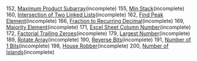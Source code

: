 152, [Maximum Product Subarray](152/README.md)(incomplete)
155, [Min Stack](155/README.md)(incomplete)
160, [Intersection of Two Linked Lists](160/README.md)(incomplete)
162, [Find Peak Element](162/README.md)(incomplete)
166, [Fraction to Recurring Decimal](166/README.md)(incomplete)
169, [Majority Element](169/README.md)(incomplete)
171, [Excel Sheet Column Number](171/README.md)(incomplete)
172, [Factorial Trailing Zeroes](172/README.md)(incomplete)
179, [Largest Number](179/README.md)(incomplete)
189, [Rotate Array](189/README.md)(incomplete)
190, [Reverse Bits](190/README.md)(incomplete)
191, [Number of 1 Bits](191/README.md)(incomplete)
198, [House Robber](198/README.md)(incomplete)
200, [Number of Islands](200/README.md)(incomplete)


